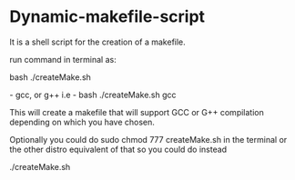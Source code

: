 # Dynamic-makefile-script
It is a shell script for the creation of a makefile.

run command in terminal as:

bash ./createMake.sh <optional argument>

<optional argument> - gcc, or g++      i.e  -  bash ./createMake.sh gcc

This will create a makefile that will support GCC or G++ compilation depending on which you have chosen.

Optionally you could do sudo chmod 777 createMake.sh in the terminal or the other distro equivalent of that so you could do instead

./createMake.sh <optional argument>  
